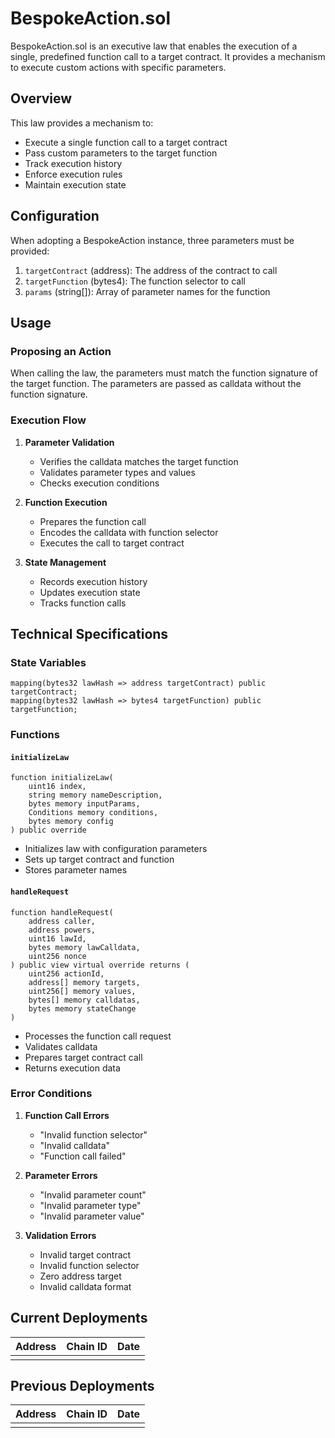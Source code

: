 # BespokeAction.sol

BespokeAction.sol is an executive law that enables the execution of a single, predefined function call to a target contract. It provides a mechanism to execute custom actions with specific parameters.

## Overview

This law provides a mechanism to:
- Execute a single function call to a target contract
- Pass custom parameters to the target function
- Track execution history
- Enforce execution rules
- Maintain execution state

## Configuration

When adopting a BespokeAction instance, three parameters must be provided:

1. `targetContract` (address): The address of the contract to call
2. `targetFunction` (bytes4): The function selector to call
3. `params` (string[]): Array of parameter names for the function

## Usage

### Proposing an Action

When calling the law, the parameters must match the function signature of the target function. The parameters are passed as calldata without the function signature.

### Execution Flow

1. **Parameter Validation**
   - Verifies the calldata matches the target function
   - Validates parameter types and values
   - Checks execution conditions

2. **Function Execution**
   - Prepares the function call
   - Encodes the calldata with function selector
   - Executes the call to target contract

3. **State Management**
   - Records execution history
   - Updates execution state
   - Tracks function calls

## Technical Specifications

### State Variables

```solidity
mapping(bytes32 lawHash => address targetContract) public targetContract;
mapping(bytes32 lawHash => bytes4 targetFunction) public targetFunction;
```

### Functions

#### `initializeLaw`
```solidity
function initializeLaw(
    uint16 index,
    string memory nameDescription,
    bytes memory inputParams,
    Conditions memory conditions,
    bytes memory config
) public override
```
- Initializes law with configuration parameters
- Sets up target contract and function
- Stores parameter names

#### `handleRequest`
```solidity
function handleRequest(
    address caller,
    address powers,
    uint16 lawId,
    bytes memory lawCalldata,
    uint256 nonce
) public view virtual override returns (
    uint256 actionId,
    address[] memory targets,
    uint256[] memory values,
    bytes[] memory calldatas,
    bytes memory stateChange
)
```
- Processes the function call request
- Validates calldata
- Prepares target contract call
- Returns execution data

### Error Conditions

1. **Function Call Errors**
   - "Invalid function selector"
   - "Invalid calldata"
   - "Function call failed"

2. **Parameter Errors**
   - "Invalid parameter count"
   - "Invalid parameter type"
   - "Invalid parameter value"

3. **Validation Errors**
   - Invalid target contract
   - Invalid function selector
   - Zero address target
   - Invalid calldata format

## Current Deployments

| Address | Chain ID | Date |
| ------- | -------- | ---- |
|         |          |      |

## Previous Deployments

| Address | Chain ID | Date |
| ------- | -------- | ---- |
|         |          |      |

